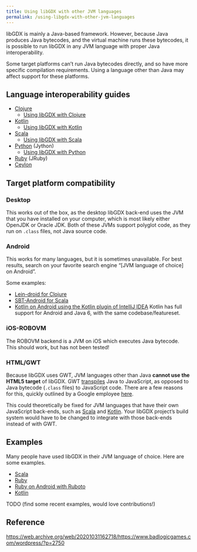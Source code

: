 ```yaml
---
title: Using libGDX with other JVM languages
permalink: /using-libgdx-with-other-jvm-languages
---
```

libGDX is mainly a Java-based framework. However, because Java produces Java bytecodes, and the virtual machine runs these bytecodes, it is possible to run libGDX in any JVM language with proper Java interoperability.

Some target platforms can’t run Java bytecodes directly, and so have more specific compilation requirements. Using a language other than Java may affect support for these platforms.

## Language interoperability guides

* [Clojure](http://clojure.org/java_interop)
    * [Using libGDX with Clojure](https://github.com/libgdx/libgdx/wiki/Using-libgdx-with-Clojure)
* [Kotlin](http://confluence.jetbrains.com/display/Kotlin/Java+interoperability)
    * [Using libGDX with Kotlin](https://github.com/libgdx/libgdx/wiki/Using-libGDX-with-Kotlin)
* [Scala](http://www.scala-lang.org/old/faq/4)
    * [Using libGDX with Scala](https://github.com/libgdx/libgdx/wiki/Using-libgdx-with-Scala)
* [Python](http://www.jython.org/jythonbook/en/1.0/JythonAndJavaIntegration.html) (Jython)
    * [Using libGDX with Python](https://github.com/libgdx/libgdx/wiki/Using-libgdx-with-Python)
* [Ruby](https://github.com/jruby/jruby/wiki/CallingJavaFromJRuby) (JRuby)
* [Ceylon](http://ceylon-lang.org/documentation/1.2/tour/interop/)

## Target platform compatibility

### Desktop

This works out of the box, as the desktop libGDX back-end uses the JVM that you have installed on your computer, which is most likely either OpenJDK or Oracle JDK. Both of these JVMs support polyglot code, as they run on `.class` files, not Java source code.

### Android

This works for many languages, but it is sometimes unavailable. For best results, search on your favorite search engine “[JVM language of choice] on Android”.

Some examples:

* [Lein-droid for Clojure](https://github.com/clojure-android/lein-droid/wiki/Tutorial)
* [SBT-Android for Scala](http://fxthomas.github.io/android-plugin/)
* [Kotlin on Android using the Kotlin plugin of IntelliJ IDEA](http://blog.jetbrains.com/kotlin/2013/08/working-with-kotlin-in-android-studio/) Kotlin has full support for Android and Java 6, with the same codebase/featureset.

### iOS-ROBOVM

The ROBOVM backend is a JVM on iOS which executes Java bytecode. This should work, but has not been tested!

### HTML/GWT

Because libGDX uses GWT, JVM languages other than Java **cannot use the HTML5 target** of libGDX. GWT [transpiles](http://en.wikipedia.org/wiki/Source-to-source_compiler) Java to JavaScript, as opposed to Java bytecode (`.class` files) to JavaScript code. There are a few reasons for this, quickly outlined by a Google employee [here](https://groups.google.com/d/msg/google-web-toolkit/SIUZRZyvEPg/OaCGAfNAzzEJ).

This could theoretically be fixed for JVM languages that have their own JavaScript back-ends, such as [Scala](https://www.scala-js.org/) and [Kotlin](https://kotlinlang.org/docs/tutorials/create-library-js.html). Your libGDX project’s build system would have to be changed to integrate with those back-ends instead of with GWT.

## Examples

Many people have used libGDX in their JVM language of choice. Here are some examples.

* [Scala](https://github.com/ajhager/libgdx-sbt-project.g8)
* [Ruby](https://github.com/kabbotta/LibGDX-and-Ruby)
* [Ruby on Android with Ruboto](https://github.com/ashes999/libgdx-ruboto)
* [Kotlin](https://github.com/libgdx/libgdx/wiki/Using-libGDX-with-Kotlin#examples-of-libgdx-projects-using-kotlin)

TODO (find some recent examples, would love contributions!)


## Reference

https://web.archive.org/web/20201031162718/https://www.badlogicgames.com/wordpress/?p=2750
